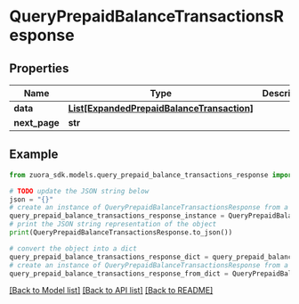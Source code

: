 # QueryPrepaidBalanceTransactionsResponse



## Properties

Name | Type | Description | Notes
------------ | ------------- | ------------- | -------------
**data** | [**List[ExpandedPrepaidBalanceTransaction]**](ExpandedPrepaidBalanceTransaction.md) |  | [optional] 
**next_page** | **str** |  | [optional] 

## Example

```python
from zuora_sdk.models.query_prepaid_balance_transactions_response import QueryPrepaidBalanceTransactionsResponse

# TODO update the JSON string below
json = "{}"
# create an instance of QueryPrepaidBalanceTransactionsResponse from a JSON string
query_prepaid_balance_transactions_response_instance = QueryPrepaidBalanceTransactionsResponse.from_json(json)
# print the JSON string representation of the object
print(QueryPrepaidBalanceTransactionsResponse.to_json())

# convert the object into a dict
query_prepaid_balance_transactions_response_dict = query_prepaid_balance_transactions_response_instance.to_dict()
# create an instance of QueryPrepaidBalanceTransactionsResponse from a dict
query_prepaid_balance_transactions_response_from_dict = QueryPrepaidBalanceTransactionsResponse.from_dict(query_prepaid_balance_transactions_response_dict)
```
[[Back to Model list]](../README.md#documentation-for-models) [[Back to API list]](../README.md#documentation-for-api-endpoints) [[Back to README]](../README.md)



